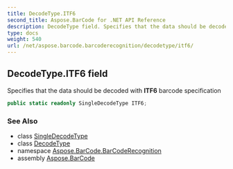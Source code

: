 ```yaml
---
title: DecodeType.ITF6
second_title: Aspose.BarCode for .NET API Reference
description: DecodeType field. Specifies that the data should be decoded with ITF6 barcode specification
type: docs
weight: 540
url: /net/aspose.barcode.barcoderecognition/decodetype/itf6/
---
```

## DecodeType.ITF6 field

Specifies that the data should be decoded with **ITF6** barcode specification

```csharp
public static readonly SingleDecodeType ITF6;
```

### See Also

* class [SingleDecodeType](../../singledecodetype/)
* class [DecodeType](../)
* namespace [Aspose.BarCode.BarCodeRecognition](../../decodetype/)
* assembly [Aspose.BarCode](../../../)


